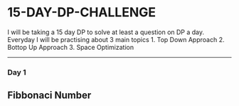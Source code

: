 # 15-DAY-DP-CHALLENGE
I will be taking a 15 day DP to solve at least a question on DP a day.
Everyday I will be practising about 3 main topics
    1. Top Down Approach
    2. Bottop Up Approach
    3. Space Optimization
    
----------------------------------------------------------------------------------------------------------------------------------------------------------------------------

 <h3>Day 1</h1>
 <h2> Fibbonaci Number</h2>
